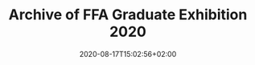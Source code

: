 ---
title: "Archive of FFA Graduate Exhibition 2020"
shortTitle: "Exhibition 2020"
date: 2020-08-17T15:02:56+02:00
draft: false
weight: 1

url: "exhibition-2020"
---